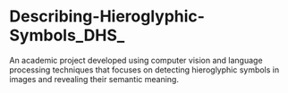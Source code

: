 # Describing-Hieroglyphic-Symbols_DHS_
An academic project developed using computer vision and language processing techniques that focuses on detecting hieroglyphic symbols in images and revealing their semantic meaning.
